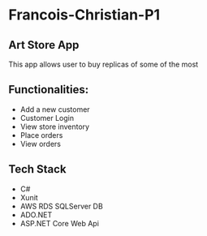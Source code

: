 # Francois-Christian-P1
## Art Store App
This app allows user to buy replicas of some of the most
## Functionalities:
- Add a new customer
- Customer Login
- View store inventory
- Place orders
- View orders
## Tech Stack
- C#
- Xunit
- AWS RDS SQLServer DB
- ADO.NET
- ASP.NET Core Web Api
